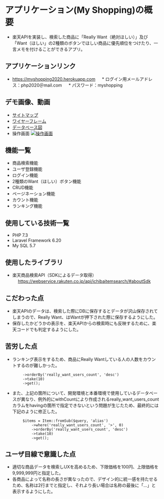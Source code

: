 # アプリケーション(My Shopping)の概要
* 楽天APIを実装し、検索した商品に「Really Want（絶対ほしい）」及び「Want（ほしい」の2種類のボタンでほしい商品に優先順位をつけたり、一言メモを付けることができるアプリ。

## アプリケーションリンク
* https://myshopping2020.herokuapp.com
　 * ログイン用メールアドレス：php2020＠mail.com
　 * パスワード：myshopping

## デモ画像、動画
* [サイトマップ](https://cacoo.com/diagrams/KkaqCAROABgLRVVR/042A3)
* [ワイヤーフレーム](https://cacoo.com/diagrams/xIggmeWwZ1eLm3Pe/E3594)
* [データベース図](https://cacoo.com/diagrams/isWyhOJurRLbQEVe/35F68)
* 操作画面
[![操作画面](https://img.youtube.com/vi/yXIx2v9bgJE/0.jpg)](https://www.youtube.com/watch?v=yXIx2v9bgJE)


## 機能一覧
* 商品検索機能
* ユーザ登録機能
* ログイン機能
* 2種類のWant（ほしい）ボタン機能
* CRUD機能
* ページネーション機能
* カウント機能
* ランキング機能

## 使用している技術一覧
* PHP 7.3
* Laravel Framework 6.20
* My SQL 5.7

## 使用したライブラリ
* 楽天商品検索API（SDKによるデータ取得）</br>　
https://webservice.rakuten.co.jp/api/ichibaitemsearch/#aboutSdk

## こだわった点
* 楽天APIのデータは、検索した際にDBに保存するとデータが沢山保存されてしまうので、Really Want、はWantが押下された際に保存するようにした。
* 保存したかどうかの表示を、楽天APIからの検索時にも反映するために、楽天コードでも判定するようにした。

## 苦労した点
* ランキング表示をするため、商品にReally Wantしている人の人数をカウントするのが難しかった。
``` $items = Item::withCount('reallyWantUsers')->having('really_want_users_count', '>', 0)
        ->orderBy('really_want_users_count', 'desc')
        ->take(10)
        ->get();
```

* また、上記の箇所について、開発環境と本番環境で使用しているデータベースが異なり、例外的にwithCountにより作成されるreally_want_users_countカラムをhavingの箇所で指定できないという問題が生じたため、最終的には下記のように修正した。
```    {   $query = Item::withCount('reallyWantUsers');
        $items = Item::fromSub($query, 'alias')
            ->where('really_want_users_count', '>', 0)
            ->orderBy('really_want_users_count', 'desc')
            ->take(10)
            ->get();
```

## ユーザ目線で意識した点
* 適切な商品データを検索しUXを高めるため、下限価格を100円、上限価格を9,999,999円と指定した。
* 各商品によって名称の長さが異なったので、デザイン的に統一感を持たせるため、名称は2行までと指定し、それより長い場合は名称の最後に「...」と表示するようにした。

